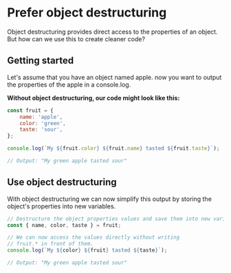 # Prefer object destructuring
Object destructuring provides direct access to the properties of an object.
But how can we use this to create cleaner code?

## Getting started

Let's assume that you have an object named apple. now you want to output the properties of the apple in a console.log.

**Without object destructuring, our code might look like this:**

```js
const fruit = {
    name: 'apple',
    color: 'green',
    taste: 'sour',
};

console.log(`My ${fruit.color} ${fruit.name} tasted ${fruit.taste}`);

// Output: "My green apple tasted sour"
```

## Use object destructuring
With object destructuring we can now simplify this output by storing the object's properties into new variables.

```js
// Destructure the object properties values and save them into new variables 
const { name, color, taste } = fruit;

// We can now access the values directly without writing 
// fruit.* in front of them.
console.log(`My ${color} ${fruit} tasted ${taste}`);

// Output: "My green apple tasted sour"
```
